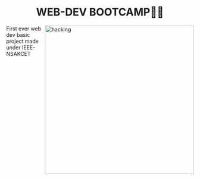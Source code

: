 <h1 align="center"> WEB-DEV BOOTCAMP🧑‍💻</h1>

<img align="right" alt="hacking" width="400" src ="https://ptuniv.edu.in/ieee-sb/static/media/ieee.5ad2cac72befcbc0467c.gif">
First ever web dev basic project made under IEEE-NSAKCET
